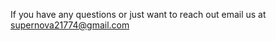 If you have any questions or just want to reach out email us at [supernova21774@gmail.com](mailto:supernova21774@gmail.com)  